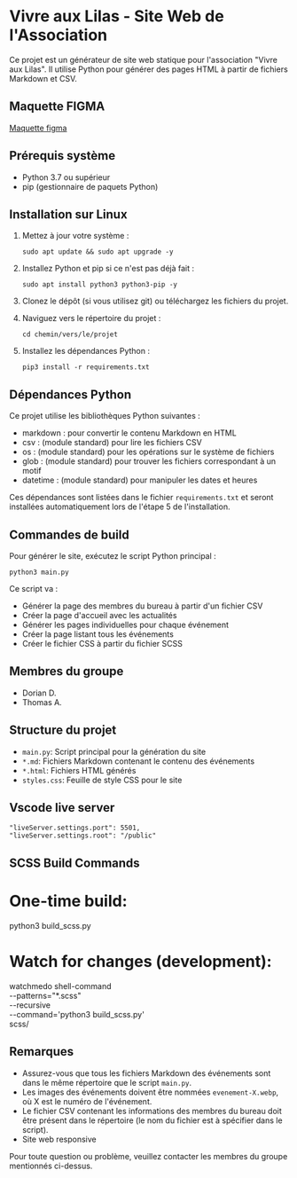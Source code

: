 # Vivre aux Lilas - Site Web de l'Association

Ce projet est un générateur de site web statique pour l'association "Vivre aux Lilas". Il utilise Python pour générer des pages HTML à partir de fichiers Markdown et CSV.

## Maquette FIGMA
[Maquette figma](https://www.figma.com/design/nZNGPEDXP728j6Qiu0pMpD/html.to.design-%E2%80%94-Import-websites-to-Figma-designs-(web%2Chtml%2Ccss)-(Community)?node-id=2-3&node-type=canvas) 

## Prérequis système

- Python 3.7 ou supérieur
- pip (gestionnaire de paquets Python)

## Installation sur Linux

1. Mettez à jour votre système :
   ```
   sudo apt update && sudo apt upgrade -y
   ```

2. Installez Python et pip si ce n'est pas déjà fait :
   ```
   sudo apt install python3 python3-pip -y
   ```

3. Clonez le dépôt (si vous utilisez git) ou téléchargez les fichiers du projet.

4. Naviguez vers le répertoire du projet :
   ```
   cd chemin/vers/le/projet
   ```

5. Installez les dépendances Python :
   ```
   pip3 install -r requirements.txt
   ```

## Dépendances Python

Ce projet utilise les bibliothèques Python suivantes :

- markdown : pour convertir le contenu Markdown en HTML
- csv : (module standard) pour lire les fichiers CSV
- os : (module standard) pour les opérations sur le système de fichiers
- glob : (module standard) pour trouver les fichiers correspondant à un motif
- datetime : (module standard) pour manipuler les dates et heures

Ces dépendances sont listées dans le fichier `requirements.txt` et seront installées automatiquement lors de l'étape 5 de l'installation.

## Commandes de build

Pour générer le site, exécutez le script Python principal :

```
python3 main.py
```

Ce script va :
- Générer la page des membres du bureau à partir d'un fichier CSV
- Créer la page d'accueil avec les actualités
- Générer les pages individuelles pour chaque événement
- Créer la page listant tous les événements
- Créer le fichier CSS à partir du fichier SCSS

## Membres du groupe

- Dorian D.
- Thomas A.

## Structure du projet

- `main.py`: Script principal pour la génération du site
- `*.md`: Fichiers Markdown contenant le contenu des événements
- `*.html`: Fichiers HTML générés
- `styles.css`: Feuille de style CSS pour le site

## Vscode live server

```
"liveServer.settings.port": 5501,
"liveServer.settings.root": "/public"
```

## SCSS Build Commands

# One-time build:
python3 build_scss.py

# Watch for changes (development):
watchmedo shell-command \
    --patterns="*.scss" \
    --recursive \
    --command='python3 build_scss.py' \
    scss/

## Remarques

- Assurez-vous que tous les fichiers Markdown des événements sont dans le même répertoire que le script `main.py`.
- Les images des événements doivent être nommées `evenement-X.webp`, où X est le numéro de l'événement.
- Le fichier CSV contenant les informations des membres du bureau doit être présent dans le répertoire (le nom du fichier est à spécifier dans le script).
- Site web responsive

Pour toute question ou problème, veuillez contacter les membres du groupe mentionnés ci-dessus.